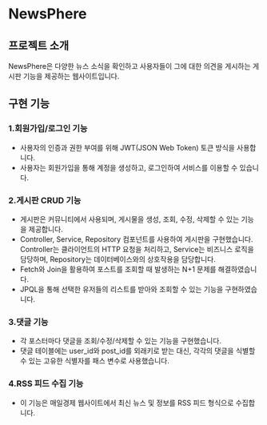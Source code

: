 # NewsPhere

## 프로젝트 소개
NewsPhere은 다양한 뉴스 소식을 확인하고 사용자들이 그에 대한 의견을 게시하는 게시판 기능을 제공하는 웹사이트입니다.

## 구현 기능
### 1.회원가입/로그인 기능
   * 사용자의 인증과 권한 부여를 위해 JWT(JSON Web Token) 토큰 방식을 사용합니다.
   * 사용자는 회원가입을 통해 계정을 생성하고, 로그인하여 서비스를 이용할 수 있습니다.
### 2.게시판 CRUD 기능
   * 게시판은 커뮤니티에서 사용되며, 게시물을 생성, 조회, 수정, 삭제할 수 있는 기능을 제공합니다.
   * Controller, Service, Repository 컴포넌트를 사용하여 게시판을 구현했습니다. Controller는 클라이언트의 HTTP 요청을 처리하고, Service는 비즈니스 로직을 담당하며, Repository는 데이터베이스와의 상호작용을 담당합니다.
   * Fetch와 Join을 활용하여 포스트를 조회할 때 발생하는 N+1 문제를 해결하였습니다. 
   * JPQL을 통해 선택한 유저들의 리스트를 받아와 조회할 수 있는 기능을 구현하였습니다.
### 3.댓글 기능
   * 각 포스터마다 댓글을 조회/수정/삭제할 수 있는 기능을 구현했습니다.
   * 댓글 테이블에는 user_id와 post_id를 외래키로 받는 대신, 각각의 댓글을 식별할 수 있는 고유한 식별자를 패스 변수로 사용했습니다.
### 4.RSS 피드 수집 기능
   * 이 기능은 매일경제 웹사이트에서 최신 뉴스 및 정보를 RSS 피드 형식으로 수집합니다.